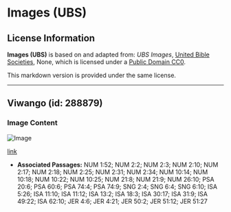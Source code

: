 # Images (UBS)

## License Information

**Images (UBS)** is based on and adapted from: _UBS Images_, [United Bible Societies](https://unitedbiblesocieties.org/), None, which is licensed under a [Public Domain CC0](https://creativecommons.org/public-domain/cc0/).

This markdown version is provided under the same license.



--------------------------------

## Viwango (id: 288879)

### Image Content

![Image](https://cdn.aquifer.bible/aquifer-content/resources/Media/WEB-0394_standards.jpg)

[link](https://cdn.aquifer.bible/aquifer-content/resources/Media/WEB-0394_standards.jpg)

* **Associated Passages:** NUM 1:52; NUM 2:2; NUM 2:3; NUM 2:10; NUM 2:17; NUM 2:18; NUM 2:25; NUM 2:31; NUM 2:34; NUM 10:14; NUM 10:18; NUM 10:22; NUM 10:25; NUM 21:8; NUM 21:9; NUM 26:10; PSA 20:6; PSA 60:6; PSA 74:4; PSA 74:9; SNG 2:4; SNG 6:4; SNG 6:10; ISA 5:26; ISA 11:10; ISA 11:12; ISA 13:2; ISA 18:3; ISA 30:17; ISA 31:9; ISA 49:22; ISA 62:10; JER 4:6; JER 4:21; JER 50:2; JER 51:12; JER 51:27


